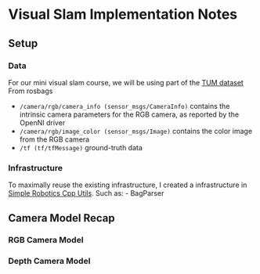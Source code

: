 # Visual Slam Implementation Notes

## Setup

### Data

For our mini visual slam course, we will be using part of the [TUM dataset](https://cvg.cit.tum.de/data/datasets/rgbd-dataset/file_formats) From rosbags

- `/camera/rgb/camera_info (sensor_msgs/CameraInfo)` contains the intrinsic camera parameters for the RGB camera, as reported by the OpenNI driver
- `/camera/rgb/image_color (sensor_msgs/Image)` contains the color image from the RGB camera
- `/tf (tf/tfMessage)`  ground-truth data

### Infrastructure

To maximally reuse the existing infrastructure, I created a infrastructure in [Simple Robotics Cpp Utils](https://github.com/RicoJia/SimpleRoboticsUtils/tree/master/simple_robotics_cpp_utils). Such as:
    - BagParser


## Camera Model Recap

### RGB Camera Model

### Depth Camera Model


